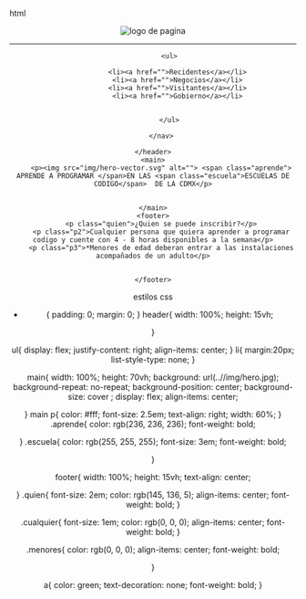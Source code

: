 html
<html lang="en">
<head>
    <meta charset="UTF-8">
    <meta http-equiv="X-UA-Compatible" content="IE=edge">
    <meta name="viewport" content="width=device-width, initial-scale=1.0">
    <title>Evaluación CSS</title>
    <link rel="stylesheet" href="css/estilos.css">


</head>
<body>
    <header>
        <img src="img/logo.svg" alt="logo de pagina"> <hr>
        <nav>
            
            <ul>

                <li><a href="">Recidentes</a></li>
                <li><a href="">Negocios</a></li>
                <li><a href="">Visitantes</a></li>
                <li><a href="">Gobierno</a></li>


            </ul>

        </nav>

    </header>
    <main>
        <p><img src="img/hero-vector.svg" alt=""> <span class="aprende"> APRENDE A PROGRAMAR </span>EN LAS <span class="escuela">ESCUELAS DE CODIGO</span>  DE LA CDMX</p>
        

    </main>
    <footer>
        <p class="quien">¿Quien se puede inscribir?</p>
        <p class="p2">Cualquier persona que quiera aprender a programar codigo y cuente con 4 - 8 horas disponibles a la semana</p>
        <p class="p3">*Menores de edad deberan entrar a las instalaciones acompañados de un adulto</p>
        

    </footer>
</body>
</html>


estilos css

* {
    padding: 0;
    margin: 0;
}
header{
    width: 100%;
    height: 15vh;
    

}

ul{
    display: flex;
    justify-content: right;
    align-items: center;
}
li{
    margin:20px;
    list-style-type: none;
}


main{
    width: 100%;
    height: 70vh;
    background: url(..//img/hero.jpg);
    background-repeat: no-repeat;
    background-position: center;
    background-size: cover ;
    display: flex;
    align-items: center;
    
}
  main p{
    color: #fff;
    font-size: 2.5em;
    text-align: right;
    width: 60%;
}
.aprende{
    color: rgb(236, 236, 236);
    font-weight: bold;
    

}
.escuela{
    color: rgb(255, 255, 255);
    font-size: 3em;
    font-weight: bold;

}

footer{
    width: 100%;
    height: 15vh;
    text-align: center;

}
 .quien{
    font-size: 2em;
    color: rgb(145, 136, 5);
    align-items: center;
    font-weight: bold;
}

.cualquier{
    font-size: 1em;
    color: rgb(0, 0, 0);
    align-items: center;
    font-weight: bold;
}

.menores{
    color: rgb(0, 0, 0);
    align-items: center;
    font-weight: bold;

}


a{
    color: green;
    text-decoration: none;
    font-weight: bold;
}







